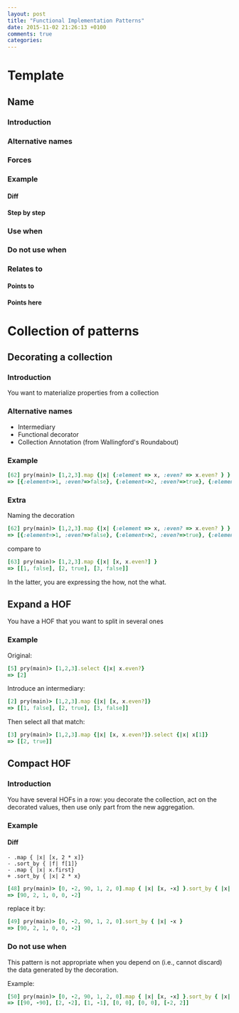 ```yaml
---
layout: post
title: "Functional Implementation Patterns"
date: 2015-11-02 21:26:13 +0100
comments: true
categories: 
---
```


# Template

## Name
### Introduction
### Alternative names
### Forces
### Example
#### Diff
#### Step by step
### Use when
### Do not use when
### Relates to
#### Points to
#### Points here


# Collection of patterns

## Decorating a collection

### Introduction

You want to materialize properties from a collection

### Alternative names

  * Intermediary
  * Functional decorator
  * Collection Annotation (from Wallingford's Roundabout)

### Example

```ruby
[62] pry(main)> [1,2,3].map {|x| {:element => x, :even? => x.even? } }
=> [{:element=>1, :even?=>false}, {:element=>2, :even?=>true}, {:element=>3, :even?=>false}]
```

### Extra

Naming the decoration

```ruby
[62] pry(main)> [1,2,3].map {|x| {:element => x, :even? => x.even? } }
=> [{:element=>1, :even?=>false}, {:element=>2, :even?=>true}, {:element=>3, :even?=>false}]
```

compare to

```ruby
[63] pry(main)> [1,2,3].map {|x| [x, x.even?] }
=> [[1, false], [2, true], [3, false]]
```

In the latter, you are expressing the how, not the what.


## Expand a HOF

You have a HOF that you want to split in several ones

### Example

Original:

```ruby
[5] pry(main)> [1,2,3].select {|x| x.even?}
=> [2]
```

Introduce an intermediary:

```ruby
[2] pry(main)> [1,2,3].map {|x| [x, x.even?]}
=> [[1, false], [2, true], [3, false]]
```

Then select all that match:

```ruby
[3] pry(main)> [1,2,3].map {|x| [x, x.even?]}.select {|x| x[1]}
=> [[2, true]]
```

## Compact HOF

### Introduction

You have several HOFs in a row: you decorate the collection, act on the decorated values, then use only part from the new aggregation.

### Example

#### Diff

```
- .map { |x| [x, 2 * x]}
- .sort_by { |f| f[1]}
- .map { |x| x.first}
+ .sort_by { |x| 2 * x}
```

```ruby
[48] pry(main)> [0, -2, 90, 1, 2, 0].map { |x| [x, -x] }.sort_by { |x| x[1] }.map { |x| x[0] }
=> [90, 2, 1, 0, 0, -2]
```

replace it by:

```ruby
[49] pry(main)> [0, -2, 90, 1, 2, 0].sort_by { |x| -x }
=> [90, 2, 1, 0, 0, -2]
```

### Do not use when

This pattern is not appropriate when you depend on (i.e., cannot discard) the data generated by the decoration.

Example:
   
```ruby
[50] pry(main)> [0, -2, 90, 1, 2, 0].map { |x| [x, -x] }.sort_by { |x| x[1] }
=> [[90, -90], [2, -2], [1, -1], [0, 0], [0, 0], [-2, 2]]
```